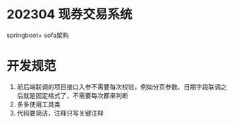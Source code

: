# 202304 现券交易系统
springboot+ sofa架构

# 开发规范
1. 前后端联调的项目接口入参不需要每次校验，例如分页参数、日期字段联调之后就是固定格式了，不需要每次都来判断
2. 多多使用工具类
3. 代码要简洁，注释只写关键注释